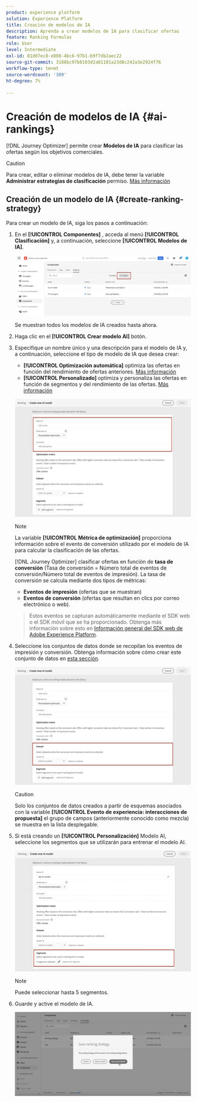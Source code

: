 ```yaml
---
product: experience platform
solution: Experience Platform
title: Creación de modelos de IA
description: Aprenda a crear modelos de IA para clasificar ofertas
feature: Ranking Formulas
role: User
level: Intermediate
exl-id: 81d07ec8-e808-4bc6-97b1-b9f7db2aec22
source-git-commit: 3188bc97b8103d2a01101a23d8c242a3e2924f76
workflow-type: tm+mt
source-wordcount: '309'
ht-degree: 7%

---
```


# Creación de modelos de IA {#ai-rankings}

[!DNL Journey Optimizer] permite crear **Modelos de IA** para clasificar las ofertas según los objetivos comerciales.

>[!CAUTION]
>
>Para crear, editar o eliminar modelos de IA, debe tener la variable **Administrar estrategias de clasificación** permiso. [Más información](../../administration/high-low-permissions.md#manage-ranking-strategies)

## Creación de un modelo de IA {#create-ranking-strategy}

Para crear un modelo de IA, siga los pasos a continuación:

1. En el **[!UICONTROL Componentes]** , acceda al menú **[!UICONTROL Clasificación]** y, a continuación, seleccione **[!UICONTROL Modelos de IA]**.

   ![](../assets/ai-ranking-list.png)

   Se muestran todos los modelos de IA creados hasta ahora.

1. Haga clic en el **[!UICONTROL Crear modelo AI]** botón.

1. Especifique un nombre único y una descripción para el modelo de IA y, a continuación, seleccione el tipo de modelo de IA que desea crear:

   * **[!UICONTROL Optimización automática]** optimiza las ofertas en función del rendimiento de ofertas anteriores. [Más información](auto-optimization-model.md)
   * **[!UICONTROL Personalizado]** optimiza y personaliza las ofertas en función de segmentos y del rendimiento de las ofertas. [Más información](personalized-optimization-model.md)

   ![](../assets/ai-ranking-fields.png)

   >[!NOTE]
   >
   >La variable **[!UICONTROL Métrica de optimización]** proporciona información sobre el evento de conversión utilizado por el modelo de IA para calcular la clasificación de las ofertas.
   >
   >[!DNL Journey Optimizer] clasificar ofertas en función de **tasa de conversión** (Tasa de conversión = Número total de eventos de conversión/Número total de eventos de impresión). La tasa de conversión se calcula mediante dos tipos de métricas:
   >* **Eventos de impresión** (ofertas que se muestran)
   >* **Eventos de conversión** (ofertas que resultan en clics por correo electrónico o web).

   >
   >Estos eventos se capturan automáticamente mediante el SDK web o el SDK móvil que se ha proporcionado. Obtenga más información sobre esto en [Información general del SDK web de Adobe Experience Platform](https://experienceleague.adobe.com/docs/experience-platform/edge/home.html?lang=es).

1. Seleccione los conjuntos de datos donde se recopilan los eventos de impresión y conversión. Obtenga información sobre cómo crear este conjunto de datos en [esta sección](#create-dataset). <!--This dataset needs to be associated with a schema that must have the **[!UICONTROL Proposition Interactions]** field group (previously known as mixin) associated with it.-->

   ![](../assets/ai-ranking-dataset-id.png)

   >[!CAUTION]
   >
   >Solo los conjuntos de datos creados a partir de esquemas asociados con la variable **[!UICONTROL Evento de experiencia: interacciones de propuesta]** el grupo de campos (anteriormente conocido como mezcla) se muestra en la lista desplegable.

1. Si está creando un **[!UICONTROL Personalización]** Modelo AI, seleccione los segmentos que se utilizarán para entrenar el modelo AI.

   ![](../assets/ai-ranking-segments.png)

   >[!NOTE]
   >
   >Puede seleccionar hasta 5 segmentos.

1. Guarde y active el modelo de IA.

   ![](../assets/ai-ranking-save-activate.png)

